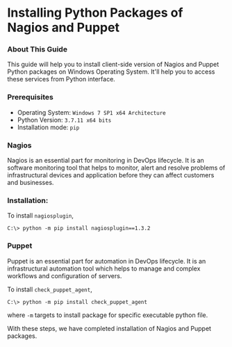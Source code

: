# Installing Python Packages of Nagios and Puppet 

### About This Guide
This guide will help you to install client-side version of Nagios and Puppet Python packages on Windows Operating System. It'll help you to access these services from Python interface.

### Prerequisites
- Operating System: `Windows 7 SP1 x64 Architecture`
- Python Version: `3.7.11 x64 bits`
- Installation mode: `pip`

### **Nagios**

Nagios is an essential part for monitoring in DevOps lifecycle. It is an software monitoring tool that helps to monitor, alert and resolve problems of infrastructural devices and application before they can affect customers and businesses. 

### Installation:

To install `nagiosplugin`,

`C:\> python -m pip install nagiosplugin==1.3.2`

### **Puppet**
Puppet is an essential part for automation in DevOps lifecycle. It is an infrastructural automation tool which helps to manage and complex workflows and configuration of servers.

To install `check_puppet_agent`,

`C:\> python -m pip install check_puppet_agent`

where `-m` targets to install package for specific executable python file.

With these steps, we have completed installation of Nagios and Puppet packages.

